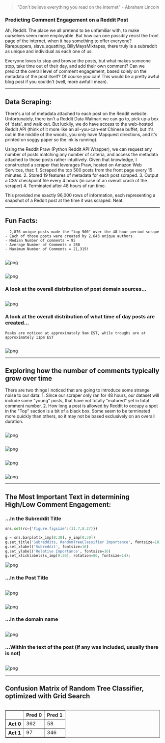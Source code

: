 
> "Don't believe everything you read on the internet" - Abraham Lincoln

### Predicting Comment Engagement on a Reddit Post

Ah, Reddit. The place we all pretend to be unfamiliar with, to make ourselves seem more employable. But how can one possibly resist the front page of the internet, when it has something to offer everyone? Rarepuppers, slavs_squatting, BillyMaysMixtapes, there truly is a subreddit as unique and individual as each one of us.

Everyone loves to stop and browse the posts, but what makes someone stop, take time out of their day, and add their own comment? Can we predict the overall level of comment engagement, based solely on the metadata of the post itself? Of course you can! This would be a pretty awful blog post if you couldn't (well, more awful I mean).

---

## Data Scraping:

There's a lot of metadata attached to each post on the Reddit website. Unfortunately, there isn't a Reddit Data Walmart we can go to, pick up a box of 'data', and walk out. But luckily, we do have access to the web-hosted Reddit API (think of it more like an all-you-can-eat Chinese buffet, but it's out in the middle of the woods, you only have Mapquest directions, and it's printed on soggy paper so the ink is running).

Using the Reddit Praw (Python Reddit API Wrapper), we can request any number of posts matching any number of criteria, and access the metadata attached to those posts rather intuitively. Given that knowledge, I constructed a scraper that leverages Praw, hosted on Amazon Web Services, that:
    1. Scraped the top 500 posts from the front page every 15 minutes.
    2. Stored 19 features of metadata for each post scraped.
    3. Output a CSV checkpoint file every 4 hours (in case of an overall crash of the scraper)
    4. Terminated after 48 hours of run time.
    
This provided me exactly 96,000 rows of information, each representing a snapshot of a Reddit post at the time it was scraped. Neat.

---

## Fun Facts:

    - 2,876 unique posts made the "top 500" over the 48 hour period scrape
    - Each of those posts were created by 2,643 unique authors
    - Median Number of comments = 95
    - Average Number of Comments = 280
    - Maximum Number of Comments = 21,315!


```python

```


![png](/images/Reddit_Comment_blog_files/Reddit_Comment_blog_1_0.png)



```python

```


![png](/images/Reddit_Comment_blog_files/Reddit_Comment_blog_2_0.png)


### A look at the overall distribution of post domain sources...


```python

```


![png](/images/Reddit_Comment_blog_files/Reddit_Comment_blog_4_0.png)


### A look at the overall distribution of what time of day posts are created...

    Peaks are noticed at approximately 9am EST, while troughs are at approximately 11pm EST


```python

```


![png](/images/Reddit_Comment_blog_files/Reddit_Comment_blog_6_0.png)


---

## Exploring how the number of comments typically grow over time

There are two things I noticed that are going to introduce some strange noise to our data:
    1. Since our scraper only ran for 48 hours, our dataset will include some "young" posts, that have not totally "matured" yet in total comment number.
    2. How long a post is allowed by Reddit to occupy a spot in the "Top" section is a bit of a black box. Some seem to be terminated more quickly than others, so it may not be based exclusively on an overall duration.


```python

```


![png](/images/Reddit_Comment_blog_files/Reddit_Comment_blog_8_0.png)



```python

```


![png](/images/Reddit_Comment_blog_files/Reddit_Comment_blog_9_0.png)



```python

```


![png](/images/Reddit_Comment_blog_files/Reddit_Comment_blog_10_0.png)



```python

```


![png](/images/Reddit_Comment_blog_files/Reddit_Comment_blog_11_0.png)


---

## The Most Important Text in determining High/Low Comment Engagement:

### ...In the Subreddit Title


```python
sns.set(rc={'figure.figsize':(11.7,8.27)})

g = sns.barplot(x_imp[0:30], y_imp[0:30])
g.set_title('Subreddits, RandomTreeClassifier Importance', fontsize=18)
g.set_xlabel('Subreddit', fontsize=16)
g.set_ylabel('Relative Importance', fontsize=16)
g.set_xticklabels(x_imp[0:30], rotation=80, fontsize=14);
```


![png](/images/Reddit_Comment_blog_files/Reddit_Comment_blog_13_0.png)


### ...In the Post Title


```python

```


![png](/images/Reddit_Comment_blog_files/Reddit_Comment_blog_15_0.png)



```python

```


![png](/images/Reddit_Comment_blog_files/Reddit_Comment_blog_16_0.png)


### ...In the domain name


```python

```


![png](/images/Reddit_Comment_blog_files/Reddit_Comment_blog_18_0.png)


### ...Within the text of the post (if any was included, usually there is not)


```python

```


![png](/images/Reddit_Comment_blog_files/Reddit_Comment_blog_20_0.png)


---

## Confusion Matrix of Random Tree Classifier, optimized with Grid Search


```python

```




<div>
<style>
    .dataframe thead tr:only-child th {
        text-align: right;
    }

    .dataframe thead th {
        text-align: left;
    }

    .dataframe tbody tr th {
        vertical-align: top;
    }
</style>
<table border="1" class="dataframe">
  <thead>
    <tr style="text-align: right;">
      <th></th>
      <th>Pred 0</th>
      <th>Pred 1</th>
    </tr>
  </thead>
  <tbody>
    <tr>
      <th>Act 0</th>
      <td>362</td>
      <td>58</td>
    </tr>
    <tr>
      <th>Act 1</th>
      <td>97</td>
      <td>346</td>
    </tr>
  </tbody>
</table>
</div>


